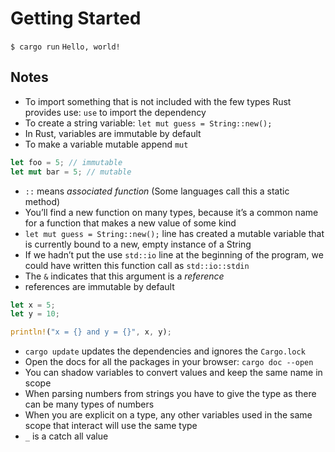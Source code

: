 # Getting Started

`$ cargo run`
`Hello, world!`

## Notes

- To import something that is not included with the few types Rust provides use: `use` to import the dependency
- To create a string variable: `let mut guess = String::new();`
- In Rust, variables are immutable by default
- To make a variable mutable append `mut`

```rust
let foo = 5; // immutable
let mut bar = 5; // mutable
```

- `::` means *associated function* (Some languages call this a static method)
- You’ll find a new function on many types, because it’s a common name for a function that makes a new value of some kind
- `let mut guess = String::new();` line has created a mutable variable that is currently bound to a new, empty instance of a String
- If we hadn’t put the use `std::io` line at the beginning of the program, we could have written this function call as `std::io::stdin`
- The `&` indicates that this argument is a *reference*
- references are immutable by default

```rust
let x = 5;
let y = 10;

println!("x = {} and y = {}", x, y);
```

- `cargo update` updates the dependencies and ignores the `Cargo.lock`
- Open the docs for all the packages in your browser: `cargo doc --open`
- You can shadow variables to convert values and keep the same name in scope
- When parsing numbers from strings you have to give the type as there can be many types of numbers
- When you are explicit on a type, any other variables used in the same scope that interact will use the same type
- `_` is a catch all value